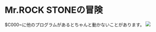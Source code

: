 # Mr.ROCK STONEの冒険  
$C000~に他のプログラムがあるとちゃんと動かないことがあります。
[![](https://img.youtube.com/vi/1afKU2Nq2eo/0.jpg)](https://www.youtube.com/watch?v=1afKU2Nq2eo)  

